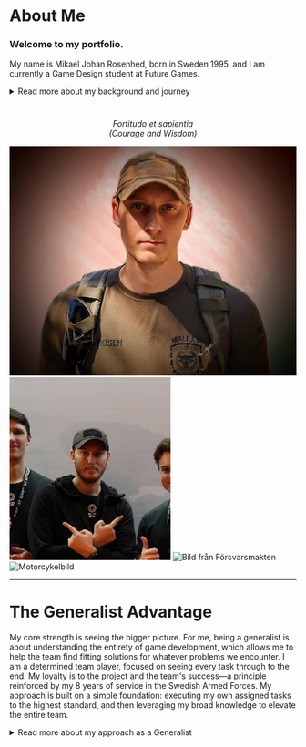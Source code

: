 <div class="page-content">
  <h1 class="page-title">About Me</h1>
    
  <div class="content-text">
    <h3>Welcome to my portfolio.</h3>
    <p>My name is Mikael Johan Rosenhed, born in Sweden 1995, and I am currently a Game Design student at Future Games.</p>
    <div class="project-details-row">
      <details>
        <summary>Read more about my background and journey</summary>
        <div class="details-content">
          <p>My passion for games goes back to playing Unreal Tournament, at just 6 years old. That spark from my first game has never left me. That interest has been with me ever since. During my technical studies in high school, I started learning Blender and created my first 3D models. However, I then took a long pause for my voluntary military service, where I served for 8 years. Now, I feel ready to return to my passion for games, using my creative mindset and the tools I've learned along the way to guide me.</p>
          <p>My 8 years of service as a veteran in the Swedish Armed Forces taught me to enjoy structure, to be drawn to challenges, and to thrive when I have a clear goal and responsibility. I am a problem-solver who expects high standards and values an open environment where all ideas can be discussed. Finding the path forward is my specialty.</p>
        </div>
      </details>
    </div>
    <p style="text-align: center; margin-top: 40px; font-style: italic;">
      Fortitudo et sapientia<br>
      (Courage and Wisdom)
    </p>
    <div class="image-banner">
      <img src="/Images/Profile2.jpg" alt="Vandringsbild">
      <img src="/Images/Profile4.png" alt="Vandringsbild">
      <img src="/Images/SAF2.JPG" alt="Bild från Försvarsmakten">
      <img src="/Images/AboutMeMC.JPG" alt="Motorcykelbild">
    </div>
  </div>

  <hr style="border-color: #555;">

  <div class="page-content">
    <h1 class="page-title">The Generalist Advantage</h1>
    <p>My core strength is seeing the bigger picture. For me, being a generalist is about understanding the entirety of game development, which allows me to help the team find fitting solutions for whatever problems we encounter. I am a determined team player, focused on seeing every task through to the end. My loyalty is to the project and the team's success—a principle reinforced by my 8 years of service in the Swedish Armed Forces. My approach is built on a simple foundation: executing my own assigned tasks to the highest standard, and then leveraging my broad knowledge to elevate the entire team. </p>
    <div class="project-details-row">
      <details>
        <summary>Read more about my approach as a Generalist</summary>
        <div class="details-content">
          <div class="strengths-list">
            <div class="strength-item">
              <h3>1. A Communication Hub and Translator</h3>
              <p>Because I understand the fundamentals of level design, sound design, scripting, and art pipelines, I can 'speak the language' of each department...</p>
              <p class="strength-value"><strong>Value:</strong> This drastically reduces friction, prevents misunderstandings, and saves valuable time...</p>
            </div>
            <div class="strength-item">
              <h3>2. Proactive Workflow and Structure</h3>
              <p>My broad knowledge allows me to anticipate the needs of different departments...</p>
              <p class="strength-value"><strong>Value:</strong> This foresight leads to better planning, a smoother workflow, and fewer unexpected delays...</p>
            </div>
            <div class="strength-item">
              <h3>3. Agile Support and Problem-Solving</h3>
              <p>In any project, small but critical tasks inevitably pop up that fall outside a specialist's main duties...</p>
              <p class="strength-value"><strong>Value:</strong> This prevents bottlenecks and keeps the project's momentum going...</p>
            </div>
          </div>
          <div class="summary-block">
            <h3>Summary</h3>
            <p>My function as a generalist is to empower the team by providing support, structure, and clarity...</p>
          </div>
        </div>
      </details>
    </div>
    
  </div>
</div>
